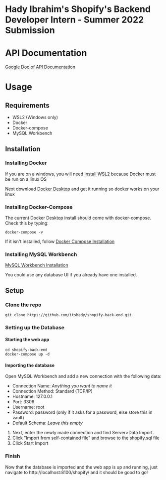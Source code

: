 # Hady Ibrahim's Shopify's Backend Developer Intern - Summer 2022 Submission
# API Documentation
[Google Doc of API Documentation](https://docs.google.com/document/d/18XQipdZLS3xYvCblLp-VCyPIIubLQcek36s1ZngqP2M/edit?usp=sharing)
# Usage
## Requirements
* WSL2 (Windows only)
* Docker
* Docker-compose
* MySQL Workbench
## Installation
### Installing Docker
If you are on a windows, you will need [install WSL2](https://docs.microsoft.com/en-us/windows/wsl/install) because Docker must be run on a linux OS

Next download [Docker Desktop](https://docs.docker.com/get-docker/) and get it running so docker works on your linux

### Installing Docker-Compose
The current Docker Desktop install should come with docker-compose. Check this by typing:
```console
docker-compose -v
```
If it isn't installed, follow [Docker Compose Installation](https://docs.docker.com/compose/install/)

### Installing MySQL Workbench
[MySQL Workbench Installation](https://dev.mysql.com/downloads/workbench/)

You could use any database UI if you already have one installed.

## Setup
### Clone the repo
```console
git clone https://github.com/itshady/shopify-back-end.git
```
### Setting up the Database
#### Starting the web app
```console
cd shopify-back-end
docker-compose up -d
```
#### Importing the database
Open MySQL Workbench and add a new connection with the following data:
* Connection Name: _Anything you want to name it_
* Connection Method: Standard (TCP/IP)
* Hostname: 127.0.0.1
* Port: 3306
* Username: root
* Password: password (only if it asks for a password, else store this in vault)
* Default Schema: _Leave this empty_

1. Next, enter the newly made connection and find Server>Data Import.
2. Click "Import from self-contained file" and browse to the shopify.sql file
3. Click Start Import

### Finish
Now that the database is imported and the web app is up and running, just navigate to http://localhost:8100/shopify/ and it should be good to go!
